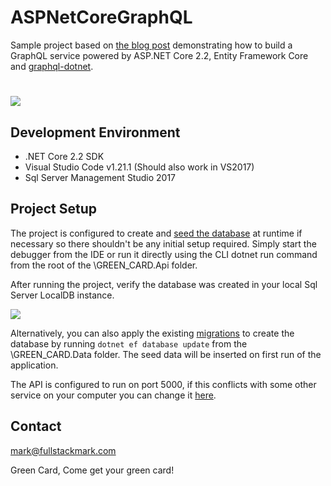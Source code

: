 # ASPNetCoreGraphQL
Sample project based on <a href="https://fullstackmark.com/post/17/building-a-graphql-api-with-aspnet-core-2-and-entity-framework-core">the blog post</a> demonstrating how to build a GraphQL service powered by ASP.NET Core 2.2, Entity Framework Core and <a href="https://github.com/graphql-dotnet/graphql-dotnet" target="_blank">graphql-dotnet</a>.

# <img src="https://fullstackmark.com/img/posts/17/interactive-graphql-queries.gif" />


## Development Environment
-  .NET Core 2.2 SDK
- Visual Studio Code v1.21.1 (Should also work in VS2017)
- Sql Server Management Studio 2017
 
## Project Setup

The project is configured to create and <a href="https://github.com/mmacneil/ASPNetCoreGraphQL/blob/master/src/backend/GREEN_CARD.Data/GREEN_CARDSeedData.cs">seed the database</a> at runtime if necessary so there shouldn't be any initial setup required. Simply start the debugger from the IDE or run it directly using the CLI dotnet run command from the root of the \GREEN_CARD.Api folder.

After running the project, verify the database was created in your local Sql Server LocalDB instance.

<img src="https://fullstackmark.com/img/posts/17/graphql-GREEN_CARD-demo-sql-server-database.png" />

Alternatively, you can also apply the existing <a href="https://github.com/mmacneil/ASPNetCoreGraphQL/tree/master/src/backend/GREEN_CARD.Data/Migrations">migrations</a> to create the database by running <code>dotnet ef database update</code> from the \GREEN_CARD.Data folder. The seed data will be inserted on first run of the application.

The API is configured to run on port 5000, if this conflicts with some other service on your computer you can change it <a href="https://github.com/mmacneil/ASPNetCoreGraphQL/blob/master/src/backend/GREEN_CARD.Api/Program.cs">here</a>.

## Contact

mark@fullstackmark.com




<a> Green Card, Come get your green card! </a>


